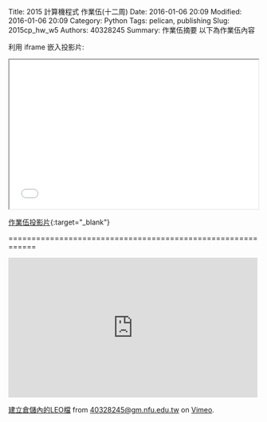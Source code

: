 Title: 2015 計算機程式 作業伍(十二周)
Date: 2016-01-06 20:09
Modified: 2016-01-06 20:09
Category: Python
Tags: pelican, publishing
Slug: 2015cp_hw_w5
Authors: 40328245
Summary: 作業伍摘要
以下為作業伍內容

利用 iframe 嵌入投影片:

<iframe src="simplest5.html" width="500" height="300"></iframe>

[作業伍投影片](simplest5.html){:target="_blank"}

============================================================


 <iframe src="https://player.vimeo.com/video/150795426" width="500" height="281" frameborder="0" webkitallowfullscreen mozallowfullscreen allowfullscreen></iframe> <p><a href="https://vimeo.com/150795426">建立倉儲內的LEO檔</a> from <a href="https://vimeo.com/user45396653">40328245@gm.nfu.edu.tw</a> on <a href="https://vimeo.com">Vimeo</a>.</p>
 
